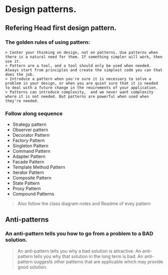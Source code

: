 # Design patterns.
## Refering Head first design pattern.
### The golden rules of using pattern:
    > Center your thinking on design, not on patterns. Use patterns when there is a natural need for them. If something simpler will work, then use it.
    > Pattern are a tool, and a tool should only be used when needed. Always start from principles and create the simplest code you can that does the job.
    > Introduce a pattern when you're sure it is necessary to solve a problem in your design, or when you are quiet sure that it is needed to deal with a future change in the reuirements of your application.
    > Patterns can introduce complexity,  and we never want complexity where it is not needed. But patterns are powerful when used when they're needed.
### Follow along sequence
 - Strategy pattern
 - Observer pattern
 - Decorator Pattern
 - Factory Pattern
 - Singleton Pattern
 - Command Pattern
 - Adapter Pattern
 - Facade Pattern
 - Template Method Pattern
 - Iterator Pattern
 - Composite Pattern
 - State Pattern
 - Proxy Pattern
 - Compound Patterns

> Also follow the class diagram notes and Readme of evey pattern

## Anti-patterns
### An anti-pattern tells you how to go from a problem to a BAD solution.
> An anti-pattern tells you why a bad solution is attractive.
> An anti-pattern tells you why that solution in the long term is bad.
> An anti-pattern suggests other patterns that are applicable which may provide good solution.